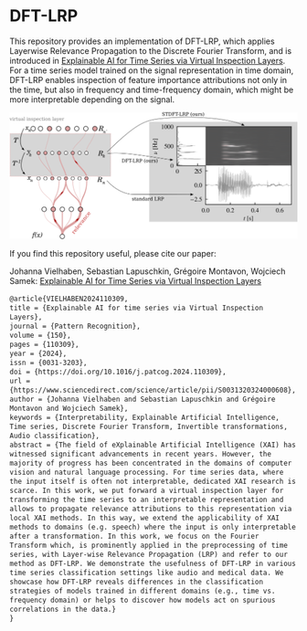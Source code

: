 # DFT-LRP

This repository provides an implementation of DFT-LRP, which applies Layerwise Relevance Propagation to the Discrete Fourier Transform, and is introduced in [Explainable AI for Time Series via Virtual Inspection Layers](https://www.sciencedirect.com/science/article/pii/S0031320324000608). For a time series model trained on the signal representation in time domain, DFT-LRP enables inspection of feature importance attributions not only in the time, but also in frequency and time-frequency domain, which might be more interpretable depending on the signal.


![](./dft-lrp.png "Schematic overview of DFT-LRP")


If you find this repository useful, please cite our paper:

Johanna Vielhaben, Sebastian Lapuschkin, Grégoire Montavon, Wojciech Samek: [Explainable AI for Time Series via Virtual Inspection Layers](https://www.sciencedirect.com/science/article/pii/S0031320324000608)

    @article{VIELHABEN2024110309,
    title = {Explainable AI for time series via Virtual Inspection Layers},
    journal = {Pattern Recognition},
    volume = {150},
    pages = {110309},
    year = {2024},
    issn = {0031-3203},
    doi = {https://doi.org/10.1016/j.patcog.2024.110309},
    url = {https://www.sciencedirect.com/science/article/pii/S0031320324000608},
    author = {Johanna Vielhaben and Sebastian Lapuschkin and Grégoire Montavon and Wojciech Samek},
    keywords = {Interpretability, Explainable Artificial Intelligence, Time series, Discrete Fourier Transform, Invertible transformations, Audio classification},
    abstract = {The field of eXplainable Artificial Intelligence (XAI) has witnessed significant advancements in recent years. However, the majority of progress has been concentrated in the domains of computer vision and natural language processing. For time series data, where the input itself is often not interpretable, dedicated XAI research is scarce. In this work, we put forward a virtual inspection layer for transforming the time series to an interpretable representation and allows to propagate relevance attributions to this representation via local XAI methods. In this way, we extend the applicability of XAI methods to domains (e.g. speech) where the input is only interpretable after a transformation. In this work, we focus on the Fourier Transform which, is prominently applied in the preprocessing of time series, with Layer-wise Relevance Propagation (LRP) and refer to our method as DFT-LRP. We demonstrate the usefulness of DFT-LRP in various time series classification settings like audio and medical data. We showcase how DFT-LRP reveals differences in the classification strategies of models trained in different domains (e.g., time vs. frequency domain) or helps to discover how models act on spurious correlations in the data.}
    }
